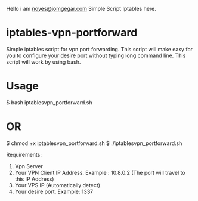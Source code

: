 Hello i am noyes@jomgegar.com
Simple Script Iptables here.

# iptables-vpn-portforward
Simple iptables script for vpn port forwarding. This script will make easy for you to configure your desire port without typing long command line.
This script will work by using bash.

# Usage 

$ bash iptablesvpn_portforward.sh 

# OR

$ chmod +x iptablesvpn_portforward.sh
$ ./iptablesvpn_portforward.sh

Requirements:
1) Vpn Server
2) Your VPN Client IP Address. Example : 10.8.0.2 (The port will travel to this IP Address)
3) Your VPS IP (Automatically detect)
4) Your desire port. Example: 1337

